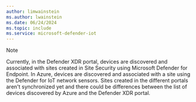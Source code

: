 ```yaml
---
author: limwainstein
ms.author: lwainstein
ms.date: 06/24/2024
ms.topic: include
ms.service: microsoft-defender-iot
---
```


>[!NOTE]
>
>Currently, in the Defender XDR portal, devices are discovered and associated with sites created in Site Security using Microsoft Defender for Endpoint. In Azure, devices are discovered and associated with a site using the Defender for IoT network sensors. Sites created in the different portals aren't synchronized yet and there could be differences between the list of devices discovered by Azure and the Defender XDR portal. <!-- (We plan to enable the association of devices discovered by both MDE and Network Sensors in the Defender XDR portal in the near future.) - Limor do we also want to add this, Amit wasnt sure> -->
>
